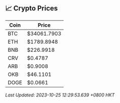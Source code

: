 ## 📈 Crypto Prices

| Coin | Price |
| ---- | ----- |
| BTC | $34061.7903 |
| ETH | $1789.8948 |
| BNB | $226.9918 |
| CRV | $0.4787 |
| ARB | $0.9008 |
| OKB | $46.1101 |
| DOGE | $0.0661 |

_Last Updated: 2023-10-25 12:29:53.639 +0800 HKT_
